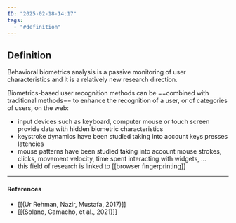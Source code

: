 ```yaml
---
ID: "2025-02-18-14:17"
tags:
  - "#definition"
---
```

## Definition

Behavioral biometrics analysis is a passive monitoring of user characteristics and it is a relatively new research direction.

Biometrics-based user recognition methods can be ==combined with traditional methods== to enhance the recognition of a user, or of categories of users, on the web:
- input devices such as keyboard, computer mouse or touch screen provide data with hidden biometric characteristics
- keystroke dynamics have been studied taking into account keys presses latencies
- mouse patterns have been studied taking into account mouse strokes, clicks, movement velocity, time spent interacting with widgets, ...
- this field of research is linked to [[browser fingerprinting]]

---
#### References
- [[(Ur Rehman, Nazir, Mustafa, 2017)]]
-  [[(Solano, Camacho, et al., 2021)]]
